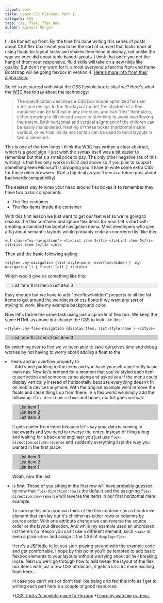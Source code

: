 ```yaml
---
layout: post
title: Learn CSS Flexbox, Part 1.
category: CSS
tags: css, flex, flex box
author: Russell Morgan
---
```


I'll be honest up front: By the time I'm done writing this series of posts about CSS flex box I want you to be the sort of convert that looks back at using floats for layout tasks and shakes their head in dismay, not unlike the way we once did about table based layouts. I think that once you get the hang of them your responsive, fluid skills will take on a new ninja like quality. But don't my word for it, almost everyone's favorite front end frame Bootstrap will be going flexbox in version 4. [Here's more info from their alpha docs.](http://v4-alpha.getbootstrap.com/getting-started/flexbox/)

So let's get started with what the CSS flexible box is shall we? Here's what the [W3C](https://www.w3.org/TR/css-flexbox-1/) has to say about the technology:

>The specification describes a CSS box model optimized for user interface design. In the flex layout model, the children of a flex container can be laid out in any direction, and can “flex” their sizes, either growing to fill unused space or shrinking to avoid overflowing the parent. Both horizontal and vertical alignment of the children can be easily manipulated. Nesting of these boxes (horizontal inside vertical, or vertical inside horizontal) can be used to build layouts in two dimensions.

This is one of the few times I think the W3C has written a clear abstract, which is a good sign. I just wish the syntax itself was a bit easier to remember but that's a small price to pay. The only other negative (as of this writing) is that flex only works in IE10 and above so if you plan to support something even Microsoft is dropping you'll have to write some extra CSS for those older browsers. (Not a big deal as you'll see in a future post about backwards compatibility)

The easiest way to wrap your head around flex boxes is to remember they have two basic components:

* The flex container
* The flex items inside the container

With this first lesson we just want to get our feet wet so we're going to discuss the flex container and ignore flex items for now. Let's start with creating a standard horizontal navigation menu. Most developers who give a fig about semantic layouts would probably code an unordered list like this:

```<ul class="my-navigation"> <li>List item 1</li> <li>List item 2</li> <li>List item 3</li> </ul>```

Then add the basic following styling:

```<style> .my-navigation {list-style:none; overflow:hidden } .my-navigation li { float: left } </style>```

Which would give us something like this:

<style>
.my-navigation {list-style:none; background:#eee; overflow:hidden } .my-navigation li { float: left }
</style>

<ul class="my-navigation"> <li>List item 1</li> <li>List item 2</li> <li>List item 3</li> </ul>

Easy enough but we have to add "overflow:hidden" property to all the list items to get around the weirdness of css floats if we want any sort of styling to work, like my example background color.

Now let's tackle the same task using just a sprinkle of flex box. We keep the same HTML as above but change the CSS to look like this:

```<style> .my-flex-navigation {display:flex; list-style:none } </style>```

<style>
.my-flex-navigation {display:flex; list-style:none; background:#ccc } 
</style>

<ul class="my-flex-navigation"> <li>List item 1</li> <li>List item 2</li> <li>List item 3</li> </ul>

By switching over to flex we've been able to save ourselves time and debug worries by not having to worry about adding a float to the <li> items and an overflow property to <ul>. Add some padding to the items and you have yourself a perfectly basic main nav. Now let's pretend for a moment that you've styled each item to perfection and someone came along and asked you if the menu could display vertically instead of horizontally because everything doesn't fit on mobile devices anymore. With the original example we'd remove the floats and clean things up from there. In a flex world we simply add the following: `flex-direction:column` and boom, our list goes vertical:

<ul class="my-flex-navigation" style="flex-direction:column"> <li>List item 1</li> <li>List item 2</li> <li>List item 3</li> </ul>

It gets cooler from there because let's say your data is coming in backwards and you need to reverse the order. Instead of filing a bug and waiting for a back end engineer you just use `flex-direction:column-reverse` and suddenly everything lists the way you wanted in the first place:

<ul class="my-flex-navigation" style="flex-direction:column-reverse"> <li>List item 1</li> <li>List item 2</li> <li>List item 3</li> </ul>

Woah, now the last <li> is first. Those of you sitting in the first row will have probably guessed by now that `flex-direction:row` is the default and the assigning `flex-direction:row-reverse` will reverse the items in our first horizontal menu example.

To sum up this intro you can think of the flex container as as block level element that can lay out it's children as either rows or columns by source order. With one attribute change we can reverse the source order or the layout direction. And while my example used an unordered list there's no reason you can't use a different element, such `<nav>` or even a plain `<div>` and assign it the CSS of `display:flex`. 

Here's a [JSFiddle](https://jsfiddle.net/rustbucket/8o1vu228/1/) to let you start playing around with the example code and get comfortable. I hope by this point you'll be tempted to add basic flexbox elements to your layouts without worrying about all hell breaking loose. Next up we'll go through how to add tweak the layout of the flex box items with just a few CSS attributes, it gets a lot a lot more exciting from here...

In case you can't wait or don't feel like being drip fed this info as I get to writing each part here's a couple of good resources:

*[CSS Tricks "complete guide to Flexbox](https://css-tricks.com/snippets/css/a-guide-to-flexbox/)
*[Learn by watching videos:](http://flexbox.io/#/)